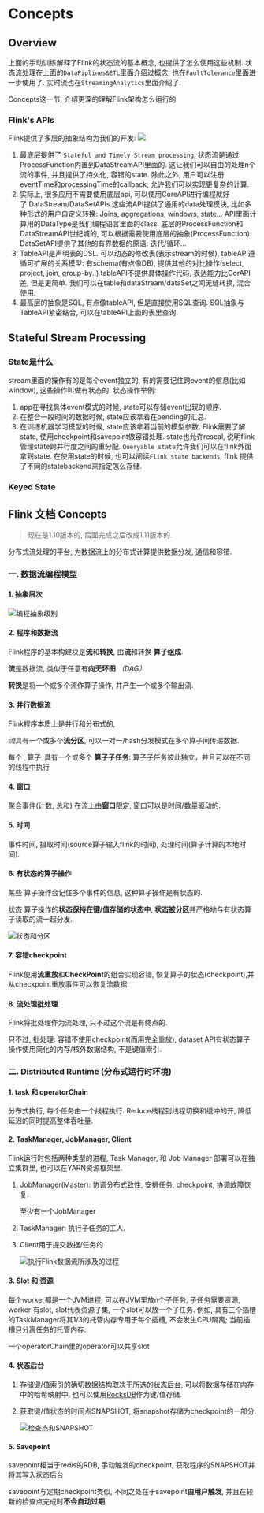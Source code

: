 # Concepts

## Overview
上面的手动训练解释了Flink的状态流的基本概念, 也提供了怎么使用这些机制. 状态流处理在上面的`DataPiplines&ETL`里面介绍过概念, 也在`FaultTolerance`里面进一步使用了. 实时流也在`StreamingAnalytics`里面介绍了.

Concepts这一节, 介绍更深的理解Flink架构怎么运行的

### Flink's APIs
Flink提供了多层的抽象结构为我们的开发: ![](https://ci.apache.org/projects/flink/flink-docs-release-1.11/fig/levels_of_abstraction.svg)

1. 最底层提供了 `Stateful and Timely Stream processing`, 状态流是通过ProcessFunction内置到DataStreamAPI里面的. 这让我们可以自由的处理n个流的事件, 并且提供了持久化, 容错的state. 除此之外, 用户可以注册eventTime和processingTime的callback, 允许我们可以实现更复杂的计算.
2. 实际上, 很多应用不需要使用底层api, 可以使用CoreAPI进行编程就好了.DataStream/DataSetAPIs.这些流API提供了通用的data处理模块, 比如多种形式的用户自定义转换: Joins, aggregations, windows, state... API里面计算用的DataType是我们编程语言里面的class.
	底层的ProcessFunction和DataStreamAPI世纪城的, 可以根据需要使用底层的抽象(ProcessFunction). DataSetAPI提供了其他的有界数据的原语: 迭代/循环...
3. TableAPI是声明表的DSL. 可以动态的修改表(表示stream的时候), tableAPI遵循可扩展的关系模型: 有schema(有点像DB), 提供其他的对比操作(select, project, join, group-by..) tableAPI不提供具体操作代码, 表达能力比CorAPI差, 但是更简单.
	我们可以在table和dataStream/dataSet之间无缝转换, 混合使用.
4. 最高层的抽象是SQL, 有点像tableAPI, 但是直接使用SQL查询. SQL抽象与TableAPI紧密结合, 可以在tableAPI上面的表里查询.


## Stateful Stream Processing
### State是什么
stream里面的操作有的是每个event独立的, 有的需要记住跨event的信息(比如window), 这些操作叫做有状态的.
状态操作举例:
1. app在寻找具体event模式的时候, state可以存储event出现的顺序. 
2. 在整合一段时间的数据时候, state应该拿着在pending的汇总.
3. 在训练机器学习模型的时候, state应该拿着当前的模型参数.
Flink需要了解state, 使用checkpoint和savepoint做容错处理. state也允许rescal, 说明flink管理state跨并行度之间的重分配. 
`Queryable state`允许我们可以在flink外面拿到state.
在使用state的时候, 也可以阅读`Flink state backends`, flink 提供了不同的statebackend来指定怎么存储. 

### Keyed State















## Flink 文档 Concepts

> 现在是1.10版本的, 后面完成之后改成1.11版本的.

分布式流处理的平台, 为数据流上的分布式计算提供数据分发, 通信和容错.

### 一. 数据流编程模型

#### 1. 抽象层次

![编程抽象级别](Flink-Doc-1.assets/levels_of_abstraction.svg)

#### 2. 程序和数据流

Flink程序的基本构建块是**流**和**转换**, 由**流**和转换 **算子组成**. 

**流**是数据流, 类似于任意有**向无环图** _（DAG）_

**转换**是将一个或多个流作算子操作, 并产生一个或多个输出流.

#### 3. 并行数据流

Flink程序本质上是并行和分布式的,

*流*具有一个或多个**流分区**, 可以一对一/hash分发模式在多个算子间传递数据.

每个 _算子_具有一个或多个 **算子子任务**: 算子子任务彼此独立，并且可以在不同的线程中执行

#### 4. 窗口

聚合事件(计数, 总和) 在流上由**窗口**限定, 窗口可以是时间/数量驱动的.

#### 5. 时间

事件时间, 摄取时间(source算子输入flink的时间), 处理时间(算子计算的本地时间).

#### 6. 有状态的算子操作

某些 算子操作会记住多个事件的信息, 这种算子操作是有状态的.

状态 算子操作的**状态保持在键/值存储的状态中**, **状态被分区**并严格地与有状态算子读取的流一起分发.

![状态和分区](Flink-Doc-1.assets/state_partitioning.svg)

#### 7. 容错checkpoint

Flink使用**流重放**和**CheckPoint**的组合实现容错,  恢复算子的状态(checkpoint),并从checkpoint重放事件可以恢复流数据.

#### 8. 流处理批处理

Flink将批处理作为流处理, 只不过这个流是有终点的.

只不过, 批处理: 容错不使用checkpoint(而用完全重放), dataset API有状态算子操作使用简化的内存/核外数据结构, 不是键值索引.



### 二. Distributed Runtime (分布式运行时环境)

#### 1. task 和 operatorChain

分布式执行, 每个任务由一个线程执行. Reduce线程到线程切换和缓冲的开, 降低延迟的同时提高整体吞吐量.

#### 2. TaskManager, JobManager, Client

Flink运行时包括两种类型的进程, Task Manager, 和 Job Manager 部署可以在独立集群里, 也可以在YARN资源框架里.

1. JobManager(Master): 协调分布式致性, 安排任务, checkpoint, 协调故障恢复.

   至少有一个JobManager

2. TaskManager: 执行子任务的工人.

3. Client用于提交数据/任务的

   ![执行Flink数据流所涉及的过程](Flink-Doc-1.assets/processes.svg)

#### 3. Slot 和 资源

每个worker都是一个JVM进程, 可以在JVM里放n个子任务, 子任务需要资源, worker 有slot, slot代表资源子集, 一个slot可以放一个子任务. 例如, 具有三个插槽的TaskManager将其1/3的托管内存专用于每个插槽, 不会发生CPU隔离; 当前插槽只分离任务的托管内存.

一个operatorChain里的operator可以共享slot

#### 4. 状态后台

1. 存储键/值索引的确切数据结构取决于所选的[状态后台](https://flink.sojb.cn/ops/state/state_backends.html), 可以将数据存储在内存中的哈希映射中, 也可以使用[RocksDB](http://rocksdb.org/)作为键/值存储.

2. 获取键/值状态的时间点SNAPSHOT, 将snapshot存储为checkpoint的一部分.

   ![检查点和SNAPSHOT](Flink-Doc-1.assets/checkpoints.svg)

#### 5. Savepoint

savepoint相当于redis的RDB, 手动触发的checkpoint, 获取程序的SNAPSHOT并将其写入状态后台

savepoint与定期checkpoint类似, 不同之处在于savepoint**由用户触发**, 并且在较新的检查点完成时**不会自动过期**. 









